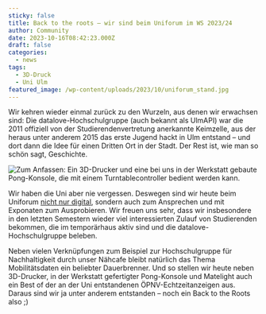 ```yaml
---
sticky: false
title: Back to the roots – wir sind beim Uniforum im WS 2023/24
author: Community
date: 2023-10-16T08:42:23.000Z
draft: false
categories:
  - news
tags:
  - 3D-Druck
  - Uni Ulm
featured_image: /wp-content/uploads/2023/10/uniforum_stand.jpg
---
```


Wir kehren wieder einmal zurück zu den Wurzeln, aus denen wir erwachsen sind: Die datalove-Hochschulgruppe (auch bekannt als UlmAPI) war die 2011 offiziell von der Studierendenvertretung anerkannte Keimzelle, aus der heraus unter anderem 2015 das erste Jugend hackt in Ulm entstand – und dort dann die Idee für einen Dritten Ort in der Stadt. Der Rest ist, wie man so schön sagt, Geschichte.

![Zum Anfassen: Ein 3D-Drucker und eine bei uns in der Werkstatt gebaute Pong-Konsole, die mit einem Turntablecontroller bedient werden kann.](/wp-content/uploads/2023/10/uniforum_exponate.jpg)

Wir haben die Uni aber nie vergessen. Deswegen sind wir heute beim Uniforum [nicht nur digital](https://stuve.uni-ulm.de/aktuelles/veranstaltungen/digitales-uniforum/freizeit-unterhaltung-und-netzwerk#c3143), sondern auch zum Ansprechen und mit Exponaten zum Ausprobieren. Wir freuen uns sehr, dass wir insbesondere in den letzten Semestern wieder viel interessierten Zulauf von Studierenden bekommen, die im temporärhaus aktiv sind und die datalove-Hochschulgruppe beleben.

Neben vielen Verknüpfungen zum Beispiel zur Hochschulgruppe für Nachhaltigkeit durch unser Nähcafe bleibt natürlich das Thema Mobilitätsdaten ein beliebter Dauerbrenner. Und so stellen wir heute neben 3D-Drucker, in der Werkstatt gefertigter Pong-Konsole und Matelight auch ein Best of der an der Uni entstandenen ÖPNV-Echtzeitanzeigen aus. Daraus sind wir ja unter anderem entstanden – noch ein Back to the Roots also ;)
